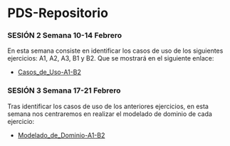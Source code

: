 ﻿# PDS-Repositorio

### SESIÓN 2 **Semana 10-14 Febrero**

En esta semana consiste en identificar los casos de uso de los siguientes ejercicios: A1, A2, A3, 
B1 y B2. Que se mostrará en el siguiente enlace:
- [Casos_de_Uso-A1-B2](https://github.com/the-HaMo/PDS-Repository/blob/main/ejercicios/Casos_de_Uso-A1-B2.md)

### SESIÓN 3 **Semana 17-21 Febrero**

Tras identificar los casos de uso de los anteriores ejercicios, en esta semana nos centraremos en 
realizar el modelado de dominio de cada ejercicio:
- [Modelado_de_Dominio-A1-B2](https://github.com/the-HaMo/PDS-Repository/blob/main/ejercicios/Modelado_de_Dominio-A1-B2.md)
